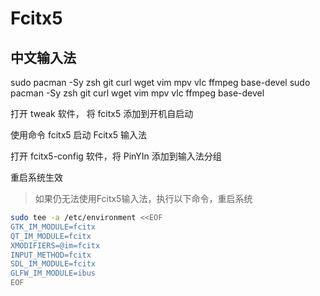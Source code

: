 # Fcitx5

## 中文输入法

<tabs>
<tab title="Arch/Manjaro">
<code-block language="bash">
sudo pacman -Sy zsh git curl wget vim mpv vlc ffmpeg base-devel
</code-block>
</tab>
<tab title="Debain/Ubuntu">
<code-block language="bash">
sudo pacman -Sy zsh git curl wget vim mpv vlc ffmpeg base-devel
</code-block>
</tab>
</tabs>

打开 tweak 软件， 将 fcitx5 添加到开机自启动

使用命令 fcitx5 启动 Fcitx5 输入法

打开 fcitx5-config 软件，将 PinYIn 添加到输入法分组

重启系统生效

> 如果仍无法使用Fcitx5输入法，执行以下命令，重启系统

```Bash
sudo tee -a /etc/environment <<EOF
GTK_IM_MODULE=fcitx
QT_IM_MODULE=fcitx
XMODIFIERS=@im=fcitx
INPUT_METHOD=fcitx
SDL_IM_MODULE=fcitx
GLFW_IM_MODULE=ibus
EOF
```
